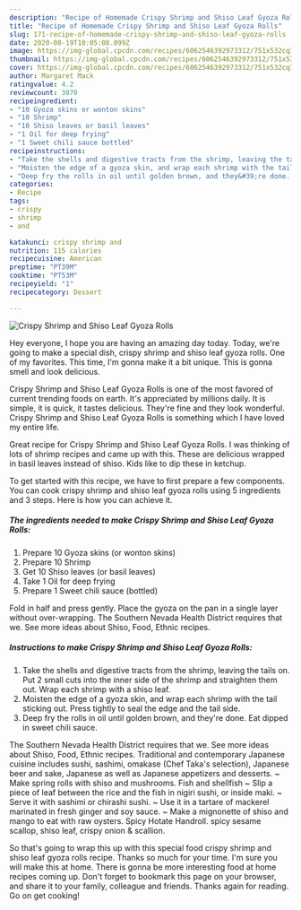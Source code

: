 ```yaml
---
description: "Recipe of Homemade Crispy Shrimp and Shiso Leaf Gyoza Rolls"
title: "Recipe of Homemade Crispy Shrimp and Shiso Leaf Gyoza Rolls"
slug: 171-recipe-of-homemade-crispy-shrimp-and-shiso-leaf-gyoza-rolls
date: 2020-08-19T10:05:08.099Z
image: https://img-global.cpcdn.com/recipes/6062546392973312/751x532cq70/crispy-shrimp-and-shiso-leaf-gyoza-rolls-recipe-main-photo.jpg
thumbnail: https://img-global.cpcdn.com/recipes/6062546392973312/751x532cq70/crispy-shrimp-and-shiso-leaf-gyoza-rolls-recipe-main-photo.jpg
cover: https://img-global.cpcdn.com/recipes/6062546392973312/751x532cq70/crispy-shrimp-and-shiso-leaf-gyoza-rolls-recipe-main-photo.jpg
author: Margaret Mack
ratingvalue: 4.2
reviewcount: 3070
recipeingredient:
- "10 Gyoza skins or wonton skins"
- "10 Shrimp"
- "10 Shiso leaves or basil leaves"
- "1 Oil for deep frying"
- "1 Sweet chili sauce bottled"
recipeinstructions:
- "Take the shells and digestive tracts from the shrimp, leaving the tails on. Put 2 small cuts into the inner side of the shrimp and straighten them out. Wrap each shrimp with a shiso leaf."
- "Moisten the edge of a gyoza skin, and wrap each shrimp with the tail sticking out. Press tightly to seal the edge and the tail side."
- "Deep fry the rolls in oil until golden brown, and they&#39;re done. Eat dipped in sweet chili sauce."
categories:
- Recipe
tags:
- crispy
- shrimp
- and

katakunci: crispy shrimp and 
nutrition: 115 calories
recipecuisine: American
preptime: "PT39M"
cooktime: "PT53M"
recipeyield: "1"
recipecategory: Dessert

---
```



![Crispy Shrimp and Shiso Leaf Gyoza Rolls](https://img-global.cpcdn.com/recipes/6062546392973312/751x532cq70/crispy-shrimp-and-shiso-leaf-gyoza-rolls-recipe-main-photo.jpg)

Hey everyone, I hope you are having an amazing day today. Today, we're going to make a special dish, crispy shrimp and shiso leaf gyoza rolls. One of my favorites. This time, I'm gonna make it a bit unique. This is gonna smell and look delicious.

Crispy Shrimp and Shiso Leaf Gyoza Rolls is one of the most favored of current trending foods on earth. It's appreciated by millions daily. It is simple, it is quick, it tastes delicious. They're fine and they look wonderful. Crispy Shrimp and Shiso Leaf Gyoza Rolls is something which I have loved my entire life.

Great recipe for Crispy Shrimp and Shiso Leaf Gyoza Rolls. I was thinking of lots of shrimp recipes and came up with this. These are delicious wrapped in basil leaves instead of shiso. Kids like to dip these in ketchup.


To get started with this recipe, we have to first prepare a few components. You can cook crispy shrimp and shiso leaf gyoza rolls using 5 ingredients and 3 steps. Here is how you can achieve it.

<!--inarticleads1-->

##### The ingredients needed to make Crispy Shrimp and Shiso Leaf Gyoza Rolls:

1. Prepare 10 Gyoza skins (or wonton skins)
1. Prepare 10 Shrimp
1. Get 10 Shiso leaves (or basil leaves)
1. Take 1 Oil for deep frying
1. Prepare 1 Sweet chili sauce (bottled)


Fold in half and press gently. Place the gyoza on the pan in a single layer without over-wrapping. The Southern Nevada Health District requires that we. See more ideas about Shiso, Food, Ethnic recipes. 

<!--inarticleads2-->

##### Instructions to make Crispy Shrimp and Shiso Leaf Gyoza Rolls:

1. Take the shells and digestive tracts from the shrimp, leaving the tails on. Put 2 small cuts into the inner side of the shrimp and straighten them out. Wrap each shrimp with a shiso leaf.
1. Moisten the edge of a gyoza skin, and wrap each shrimp with the tail sticking out. Press tightly to seal the edge and the tail side.
1. Deep fry the rolls in oil until golden brown, and they&#39;re done. Eat dipped in sweet chili sauce.


The Southern Nevada Health District requires that we. See more ideas about Shiso, Food, Ethnic recipes. Traditional and contemporary Japanese cuisine includes sushi, sashimi, omakase (Chef Taka&#39;s selection), Japanese beer and sake, Japanese as well as Japanese appetizers and desserts. ~ Make spring rolls with shiso and mushrooms. Fish and shellfish ~ Slip a piece of leaf between the rice and the fish in nigiri sushi, or inside maki. ~ Serve it with sashimi or chirashi sushi. ~ Use it in a tartare of mackerel marinated in fresh ginger and soy sauce. ~ Make a mignonette of shiso and mango to eat with raw oysters. Spicy Hotate Handroll. spicy sesame scallop, shiso leaf, crispy onion &amp; scallion. 

So that's going to wrap this up with this special food crispy shrimp and shiso leaf gyoza rolls recipe. Thanks so much for your time. I'm sure you will make this at home. There is gonna be more interesting food at home recipes coming up. Don't forget to bookmark this page on your browser, and share it to your family, colleague and friends. Thanks again for reading. Go on get cooking!
